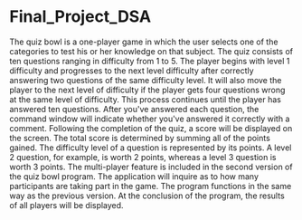 # Final_Project_DSA
 The quiz bowl is a one-player game in which the user selects one of the categories to test his or her knowledge on that subject. The quiz consists of ten questions ranging in difficulty from 1 to 5. The player begins with level 1 difficulty and progresses to the next level difficulty after correctly answering two questions of the same difficulty level. It will also move the player to the next level of difficulty if the player gets four questions wrong at the same level of difficulty. This process continues until the player has answered ten questions. After you've answered each question, the command window will indicate whether you've answered it correctly with a comment. Following the completion of the quiz, a score will be displayed on the screen. The total score is determined by summing all of the points gained. The difficulty level of a question is represented by its points. A level 2 question, for example, is worth 2 points, whereas a level 3 question is worth 3 points.
The multi-player feature is included in the second version of the quiz bowl program. The application will inquire as to how many participants are taking part in the game. The program functions in the same way as the previous version. At the conclusion of the program, the results of all players will be displayed.
